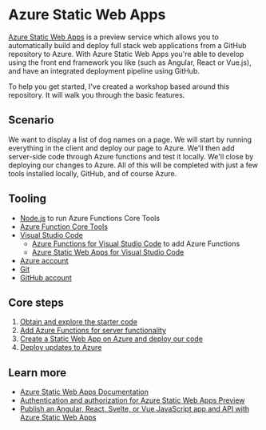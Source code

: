 # Azure Static Web Apps

[Azure Static Web Apps](https://docs.microsoft.com/azure/static-web-apps/overview) is a preview service which allows you to automatically build and deploy full stack web applications from a GitHub repository to Azure. With Azure Static Web Apps you're able to develop using the front end framework you like (such as Angular, React or Vue.js), and have an integrated deployment pipeline using GitHub.

To help you get started, I've created a workshop based around this repository. It will walk you through the basic features.

## Scenario

We want to display a list of dog names on a page. We will start by running everything in the client and deploy our page to Azure. We'll then add server-side code through Azure functions and test it locally. We'll close by deploying our changes to Azure. All of this will be completed with just a few tools installed locally, GitHub, and of course Azure.

## Tooling

- [Node.js](https://nodejs.org/) to run Azure Functions Core Tools
- [Azure Function Core Tools](https://www.npmjs.com/package/azure-functions-core-tools)
- [Visual Studio Code](https://code.visualstudio.com/&WT.mc_id=academic-41542-chrhar)
  - [Azure Functions for Visual Studio Code](https://marketplace.visualstudio.com/items?itemName=ms-azuretools.vscode-azurefunctions&WT.mc_id=academic-41542-chrhar) to add Azure Functions
  - [Azure Static Web Apps for Visual Studio Code](https://marketplace.visualstudio.com/items?itemName=ms-azuretools.vscode-azurestaticwebapps&WT.mc_id=academic-41542-chrhar)
- [Azure account](https://azure.microsoft.com/free/students/?WT.mc_id=academic-41542-chrhar)
- [Git](https://git-scm.com/)
- [GitHub account](https://github.com/join)

## Core steps

1. [Obtain and explore the starter code](1-obtain-starter.md)
1. [Add Azure Functions for server functionality](2-functions.md)
1. [Create a Static Web App on Azure and deploy our code](3-create-aswa.md)
1. [Deploy updates to Azure](5-deploy-updates.md)

## Learn more

- [Azure Static Web Apps Documentation](https://docs.microsoft.com/azure/static-web-apps?WT.mc_id=academic-41542-chrhar)
- [Authentication and authorization for Azure Static Web Apps Preview](https://docs.microsoft.com/azure/static-web-apps/authentication-authorization?WT.mc_id=academic-41542-chrhar)
- [Publish an Angular, React, Svelte, or Vue JavaScript app and API with Azure Static Web Apps](https://docs.microsoft.com/learn/modules/publish-app-service-static-web-app-api/?WT.mc_id=academic-41542-chrhar)
